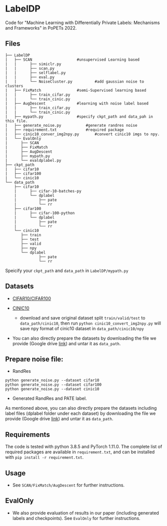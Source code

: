# LabelDP

Code for "Machine Learning with Differentially Private Labels: Mechanisms and Frameworks" in PoPETs 2022.

## Files
```shell
├── LabelDP
|   ├── SCAN					#unsupervised Learning based
|   |	   ├── simiclr.py                  
|   |	   ├── scan.py                  
|   |	   ├── selflabel.py                 
|   |	   ├── eval.py                   
|   |	   └── NoiseCluster.py			#add gaussian noise to clusters
|   ├── FixMatch				#semi-Supervised learning based
|   |	   ├── train_cifar.py                  
|   |	   └── train_cinic.py
|   ├── AugDescent				#learning with noise label based
|   |	   ├── train_cifar.py                  
|   |	   └── train_cinic.py
|   ├── mypath.py				#specify ckpt_path and data_pah in this file. 
|   ├── generate_noise.py			#generate randres noise
|   ├── requirement.txt				#required package
|   ├── cinic10_conver_img2npy.py		#convert cinic10 imgs to npy.     
|   └── EvalOnly  
|	   ├── SCAN                  
|	   ├── FixMatch
|	   ├── AugDescent
|	   ├── mypath.py
|	   └── evaldplabel.py
├── ckpt_path                  
|   ├── cifar10                  
|   ├── cifar100                
|   └── cinic10                 
└── data_path                  
    ├── cifar10
    |	   ├── cifar-10-batches-py                        
    |	   └── dplabel            
    |		   ├── pate                
    |		   └── rr            
    ├── cifar100       
    |	   ├── cifar-100-python
    |	   └── dplabel            
    |		   ├── pate                
    |		   └── rr                       
    └── cinic10                 
	   ├── train   
	   ├── test   
	   ├── valid   	   	   
	   ├── npy     
	   └── dplabel 
	       	   ├── pate                
    		   └── rr                                     

```
Speicify your ```ckpt_path``` and ```data_path``` in ```LabelDP/mypath.py```

## Datasets

- [CIFAR10/CIFAR100](http://www.cs.toronto.edu/~kriz/cifar.html)

- [CINIC10](https://datashare.ed.ac.uk/handle/10283/3192)
  - download and save original dataset split ```train/valid/test``` to ```data_path/cinic10```, then run `python cinic10_convert_img2npy.py`  will save npy format of cinic10 dataset in ```data_path/cinic10/npy```

- You can also directly prepare the datasets by downloading the file we provide (Google drive [link](https://drive.google.com/drive/folders/1Z9o0ESF-2V_4WjMJ_LvKpuniNDn20FxM?usp=sharing)) and untar it as ```data_path```.

## Prepare noise file:
- RandRes
```
python generate_noise.py --dataset cifar10
python generate_noise.py --dataset cifar100
python generate_noise.py --dataset cinic10
```
- Generated RandRes and PATE label.

As mentioned above, you can also directly prepare the datasets including label files (dplabel folder under each dataset) by downloading the file we provide (Google drive [link](https://drive.google.com/drive/folders/1Z9o0ESF-2V_4WjMJ_LvKpuniNDn20FxM?usp=sharing)) and untar it as ```data_path```.

## Requirements
The code is tested with python 3.8.5 and PyTorch 1.11.0. The complete list of required packages are available in `requirement.txt`, and can be installed with `pip install -r requirement.txt`.


## Usage
- See ```SCAN/FixMatch/AugDescent``` for further instructions.

## EvalOnly
- We also provide evaluation of results in our paper (including generated labels and checkpoints). See ```EvalOnly``` for further instructions.